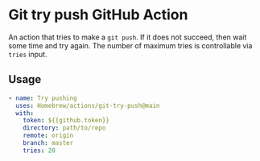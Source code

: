 # Git try push GitHub Action

An action that tries to make a `git push`. If it does not succeed, then wait some time and try again. The number of maximum tries is controllable via `tries` input.

## Usage

```yaml
- name: Try pushing
  uses: Homebrew/actions/git-try-push@main
  with:
    token: ${{github.token}}
    directory: path/to/repo
    remote: origin
    branch: master
    tries: 20
```
